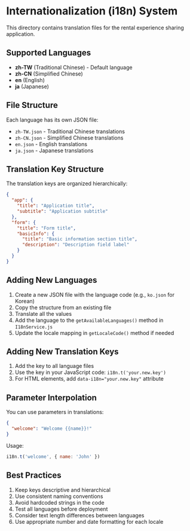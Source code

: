# Internationalization (i18n) System

This directory contains translation files for the rental experience sharing application.

## Supported Languages

- **zh-TW** (Traditional Chinese) - Default language
- **zh-CN** (Simplified Chinese)
- **en** (English)
- **ja** (Japanese)

## File Structure

Each language has its own JSON file:
- `zh-TW.json` - Traditional Chinese translations
- `zh-CN.json` - Simplified Chinese translations
- `en.json` - English translations
- `ja.json` - Japanese translations

## Translation Key Structure

The translation keys are organized hierarchically:

```json
{
  "app": {
    "title": "Application title",
    "subtitle": "Application subtitle"
  },
  "form": {
    "title": "Form title",
    "basicInfo": {
      "title": "Basic information section title",
      "description": "Description field label"
    }
  }
}
```

## Adding New Languages

1. Create a new JSON file with the language code (e.g., `ko.json` for Korean)
2. Copy the structure from an existing file
3. Translate all the values
4. Add the language to the `getAvailableLanguages()` method in `I18nService.js`
5. Update the locale mapping in `getLocaleCode()` method if needed

## Adding New Translation Keys

1. Add the key to all language files
2. Use the key in your JavaScript code: `i18n.t('your.new.key')`
3. For HTML elements, add `data-i18n="your.new.key"` attribute

## Parameter Interpolation

You can use parameters in translations:

```json
{
  "welcome": "Welcome {{name}}!"
}
```

Usage:
```javascript
i18n.t('welcome', { name: 'John' })
```

## Best Practices

1. Keep keys descriptive and hierarchical
2. Use consistent naming conventions
3. Avoid hardcoded strings in the code
4. Test all languages before deployment
5. Consider text length differences between languages
6. Use appropriate number and date formatting for each locale